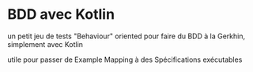 # BDD avec Kotlin

un petit jeu de tests "Behaviour" oriented pour faire du BDD à la Gerkhin, simplement avec Kotlin

utile pour passer de Example Mapping à des Spécifications exécutables